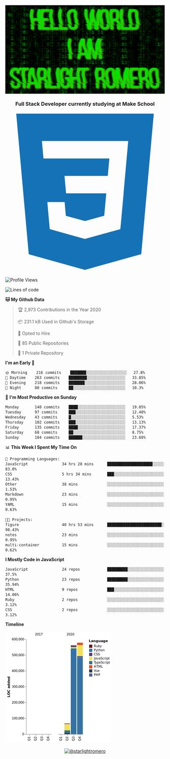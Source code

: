 <img align="center" src="github-banner@2x.jpg" alt="Hello World, I Am Starlight Romero" width="1080" />
<h3 align="center">Full Stack Developer currently studying at Make School</h3>

<p align="left">
  <svg viewBox="0 0 128 128">
  <path fill="#1572B6" d="M8.76 1l10.055 112.883 45.118 12.58 45.244-12.626 10.063-112.837h-110.48zm89.591 25.862l-3.347 37.605.01.203-.014.467v-.004l-2.378 26.294-.262 2.336-28.36 7.844v.001l-.022.019-28.311-7.888-1.917-21.739h13.883l.985 11.054 15.386 4.17-.004.008v-.002l15.443-4.229 1.632-18.001h-32.282999999999994l-.277-3.043-.631-7.129-.331-3.828h34.748999999999995l1.264-14h-52.926l-.277-3.041-.63-7.131-.332-3.828h69.281l-.331 3.862z"></path>
  </svg>
</p>

<!--START_SECTION:waka-->
![Profile Views](http://img.shields.io/badge/Profile%20Views-0-blue)

![Lines of code](https://img.shields.io/badge/From%20Hello%20World%20I%27ve%20Written-1.2%20million%20lines%20of%20code-blue)

**🐱 My Github Data** 

> 🏆 2,973 Contributions in the Year 2020
 > 
> 📦 231.1 kB Used in Github's Storage 
 > 
> 💼 Opted to Hire
 > 
> 📜 85 Public Repositories 
 > 
> 🔑 1 Private Repository 
 > 
**I'm an Early 🐤** 

```text
🌞 Morning    216 commits    ███████░░░░░░░░░░░░░░░░░░   27.8% 
🌆 Daytime    263 commits    ████████░░░░░░░░░░░░░░░░░   33.85% 
🌃 Evening    218 commits    ███████░░░░░░░░░░░░░░░░░░   28.06% 
🌙 Night      80 commits     ██░░░░░░░░░░░░░░░░░░░░░░░   10.3%

```
📅 **I'm Most Productive on Sunday** 

```text
Monday       148 commits    ████░░░░░░░░░░░░░░░░░░░░░   19.05% 
Tuesday      97 commits     ███░░░░░░░░░░░░░░░░░░░░░░   12.48% 
Wednesday    43 commits     █░░░░░░░░░░░░░░░░░░░░░░░░   5.53% 
Thursday     102 commits    ███░░░░░░░░░░░░░░░░░░░░░░   13.13% 
Friday       135 commits    ████░░░░░░░░░░░░░░░░░░░░░   17.37% 
Saturday     68 commits     ██░░░░░░░░░░░░░░░░░░░░░░░   8.75% 
Sunday       184 commits    ██████░░░░░░░░░░░░░░░░░░░   23.68%

```


📊 **This Week I Spent My Time On** 

```text
💬 Programming Languages: 
JavaScript               34 hrs 28 mins      ████████████████████░░░░░   83.0% 
CSS                      5 hrs 34 mins       ███░░░░░░░░░░░░░░░░░░░░░░   13.43% 
Other                    38 mins             ░░░░░░░░░░░░░░░░░░░░░░░░░   1.53% 
Markdown                 23 mins             ░░░░░░░░░░░░░░░░░░░░░░░░░   0.95% 
YAML                     15 mins             ░░░░░░░░░░░░░░░░░░░░░░░░░   0.63%

🐱‍💻 Projects: 
figure                   40 hrs 53 mins      ████████████████████████░   98.43% 
notes                    23 mins             ░░░░░░░░░░░░░░░░░░░░░░░░░   0.95% 
multi-container          15 mins             ░░░░░░░░░░░░░░░░░░░░░░░░░   0.62%

```

**I Mostly Code in JavaScript** 

```text
JavaScript               24 repos            █████████░░░░░░░░░░░░░░░░   37.5% 
Python                   23 repos            █████████░░░░░░░░░░░░░░░░   35.94% 
HTML                     9 repos             ███░░░░░░░░░░░░░░░░░░░░░░   14.06% 
Ruby                     2 repos             ░░░░░░░░░░░░░░░░░░░░░░░░░   3.12% 
CSS                      2 repos             ░░░░░░░░░░░░░░░░░░░░░░░░░   3.12%

```


**Timeline**

![Chart not found](https://raw.githubusercontent.com/starlightromero/starlightromero/master/charts/bar_graph.png) 


<!--END_SECTION:waka-->

<p align="center">
<a href="https://medium.com/@starlightromero" target="blank"><img align="center" src="https://cdn.jsdelivr.net/npm/simple-icons@3.0.1/icons/medium.svg" alt="@starlightromero" height="30" width="30" /></a>
</p>
